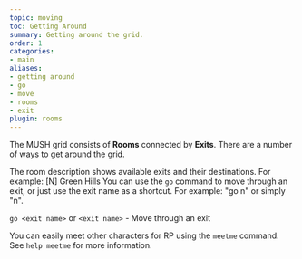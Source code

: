 ```yaml
---
topic: moving
toc: Getting Around
summary: Getting around the grid.
order: 1
categories:
- main
aliases:
- getting around
- go
- move
- rooms
- exit
plugin: rooms
---
```

The MUSH grid consists of **Rooms** connected by **Exits**.  There are a number of ways to get around the grid.

The room description shows available exits and their destinations.  For example:
      [N] Green Hills
You can use the `go` command to move through an exit, or just use the exit name as a shortcut.  For example:  "go n" or simply "n".

`go <exit name>` or `<exit name>` - Move through an exit

You can easily meet other characters for RP using the `meetme` command.  See `help meetme` for more information.
